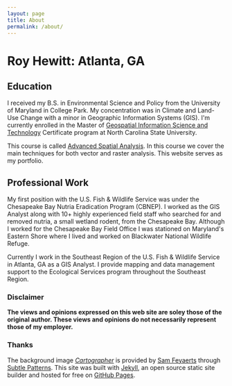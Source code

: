 ```yaml
---
layout: page
title: About
permalink: /about/
---
```


# Roy Hewitt: Atlanta, GA

## Education

I received my B.S. in Environmental Science and Policy from the University of Maryland in College Park.  My concentration was in Climate and Land-Use Change with a minor in Geographic Information Systems (GIS).  I'm currently enrolled in the Master of [Geospatial Information Science and Technology](http://geospatial.ncsu.edu/education/programs/mgist/) Certificate program at North Carolina State University.

This course is called [Advanced Spatial Analysis](http://courses.ncsu.edu/gis520/common/index.html).  In this course we cover the main techniques for both vector and raster analysis.  This website serves as my portfolio.

## Professional Work

My first position with the U.S. Fish &amp; Wildlife Service was under the Chesapeake Bay Nutria Eradication Program (CBNEP).  I worked as the GIS Analyst along with 10+ highly experienced field staff who searched for and removed nutria, a small wetland rodent, from the Chesapeake Bay.  Although I worked for the Chesapeake Bay Field Office I was stationed on Maryland's Eastern Shore where I lived and worked on Blackwater National Wildlife Refuge.

Currently I work in the Southeast Region of the U.S. Fish &amp; Wildlife Service in Atlanta, GA as a GIS Analyst.  I provide mapping and data management support to the Ecological Services program throughout the Southeast Region.

### Disclaimer

**The views and opinions expressed on this web site are soley those of the original author. These views and opinions do not necessarily represent those of my employer.**

### Thanks

The background image [*Cartographer*](http://subtlepatterns.com/?s=cartographer) is provided by [Sam Feyaerts](http://sam.feyaerts.me/) through [Subtle Patterns](http://subtlepatterns.com/).  This site was built with [Jekyll](https://github.com/jekyll/jekyll), an open source static site builder and hosted for free on [GitHub Pages](https://pages.github.com/).